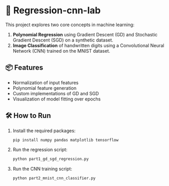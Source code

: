 # 🧠 Regression-cnn-lab

This project explores two core concepts in machine learning:

1. **Polynomial Regression** using Gradient Descent (GD) and Stochastic Gradient Descent (SGD) on a synthetic dataset.
2. **Image Classification** of handwritten digits using a Convolutional Neural Network (CNN) trained on the MNIST dataset.


## 📦 Features
- Normalization of input features
- Polynomial feature generation
- Custom implementations of GD and SGD
- Visualization of model fitting over epochs


## 🛠️ How to Run

1. Install the required packages:
   ```bash
   pip install numpy pandas matplotlib tensorflow

2. Run the regression script:
   ```bash
   python part1_gd_sgd_regression.py

3. Run the CNN training script:
   ```bash
   python part2_mnist_cnn_classifier.py
